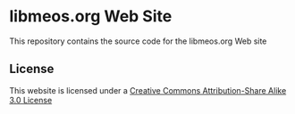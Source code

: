 libmeos.org Web Site 
====================

This repository contains the source code for the libmeos.org Web site


License
-------

This website is licensed under a [Creative Commons Attribution-Share Alike 3.0 License](https://creativecommons.org/licenses/by-sa/3.0/)
